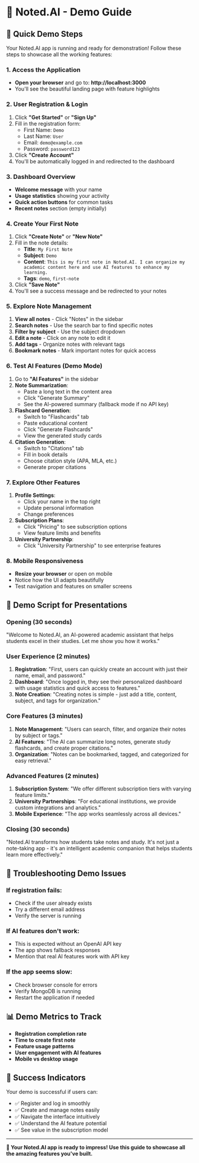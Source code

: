 # 🎯 Noted.AI - Demo Guide

## 🚀 Quick Demo Steps

Your Noted.AI app is running and ready for demonstration! Follow these steps to showcase all the working features:

### 1. Access the Application
- **Open your browser** and go to: **http://localhost:3000**
- You'll see the beautiful landing page with feature highlights

### 2. User Registration & Login
1. Click **"Get Started"** or **"Sign Up"**
2. Fill in the registration form:
   - First Name: `Demo`
   - Last Name: `User`
   - Email: `demo@example.com`
   - Password: `password123`
3. Click **"Create Account"**
4. You'll be automatically logged in and redirected to the dashboard

### 3. Dashboard Overview
- **Welcome message** with your name
- **Usage statistics** showing your activity
- **Quick action buttons** for common tasks
- **Recent notes** section (empty initially)

### 4. Create Your First Note
1. Click **"Create Note"** or **"New Note"**
2. Fill in the note details:
   - **Title**: `My First Note`
   - **Subject**: `Demo`
   - **Content**: `This is my first note in Noted.AI. I can organize my academic content here and use AI features to enhance my learning.`
   - **Tags**: `demo`, `first-note`
3. Click **"Save Note"**
4. You'll see a success message and be redirected to your notes

### 5. Explore Note Management
1. **View all notes** - Click "Notes" in the sidebar
2. **Search notes** - Use the search bar to find specific notes
3. **Filter by subject** - Use the subject dropdown
4. **Edit a note** - Click on any note to edit it
5. **Add tags** - Organize notes with relevant tags
6. **Bookmark notes** - Mark important notes for quick access

### 6. Test AI Features (Demo Mode)
1. Go to **"AI Features"** in the sidebar
2. **Note Summarization**:
   - Paste a long text in the content area
   - Click "Generate Summary"
   - See the AI-powered summary (fallback mode if no API key)
3. **Flashcard Generation**:
   - Switch to "Flashcards" tab
   - Paste educational content
   - Click "Generate Flashcards"
   - View the generated study cards
4. **Citation Generation**:
   - Switch to "Citations" tab
   - Fill in book details
   - Choose citation style (APA, MLA, etc.)
   - Generate proper citations

### 7. Explore Other Features
1. **Profile Settings**:
   - Click your name in the top right
   - Update personal information
   - Change preferences
2. **Subscription Plans**:
   - Click "Pricing" to see subscription options
   - View feature limits and benefits
3. **University Partnership**:
   - Click "University Partnership" to see enterprise features

### 8. Mobile Responsiveness
- **Resize your browser** or open on mobile
- Notice how the UI adapts beautifully
- Test navigation and features on smaller screens

## 🎯 Demo Script for Presentations

### Opening (30 seconds)
"Welcome to Noted.AI, an AI-powered academic assistant that helps students excel in their studies. Let me show you how it works."

### User Experience (2 minutes)
1. **Registration**: "First, users can quickly create an account with just their name, email, and password."
2. **Dashboard**: "Once logged in, they see their personalized dashboard with usage statistics and quick access to features."
3. **Note Creation**: "Creating notes is simple - just add a title, content, subject, and tags for organization."

### Core Features (3 minutes)
1. **Note Management**: "Users can search, filter, and organize their notes by subject or tags."
2. **AI Features**: "The AI can summarize long notes, generate study flashcards, and create proper citations."
3. **Organization**: "Notes can be bookmarked, tagged, and categorized for easy retrieval."

### Advanced Features (2 minutes)
1. **Subscription System**: "We offer different subscription tiers with varying feature limits."
2. **University Partnerships**: "For educational institutions, we provide custom integrations and analytics."
3. **Mobile Experience**: "The app works seamlessly across all devices."

### Closing (30 seconds)
"Noted.AI transforms how students take notes and study. It's not just a note-taking app - it's an intelligent academic companion that helps students learn more effectively."

## 🔧 Troubleshooting Demo Issues

### If registration fails:
- Check if the user already exists
- Try a different email address
- Verify the server is running

### If AI features don't work:
- This is expected without an OpenAI API key
- The app shows fallback responses
- Mention that real AI features work with API key

### If the app seems slow:
- Check browser console for errors
- Verify MongoDB is running
- Restart the application if needed

## 📊 Demo Metrics to Track

- **Registration completion rate**
- **Time to create first note**
- **Feature usage patterns**
- **User engagement with AI features**
- **Mobile vs desktop usage**

## 🎉 Success Indicators

Your demo is successful if users can:
- ✅ Register and log in smoothly
- ✅ Create and manage notes easily
- ✅ Navigate the interface intuitively
- ✅ Understand the AI feature potential
- ✅ See value in the subscription model

---

**🎯 Your Noted.AI app is ready to impress! Use this guide to showcase all the amazing features you've built.** 